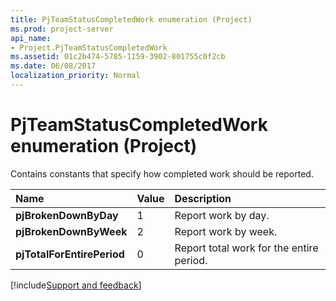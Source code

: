 ```yaml
---
title: PjTeamStatusCompletedWork enumeration (Project)
ms.prod: project-server
api_name:
- Project.PjTeamStatusCompletedWork
ms.assetid: 01c2b474-5785-1159-3902-801755c0f2cb
ms.date: 06/08/2017
localization_priority: Normal
---
```



# PjTeamStatusCompletedWork enumeration (Project)

Contains constants that specify how completed work should be reported.



|Name|Value|Description|
|:-----|:-----|:-----|
|**pjBrokenDownByDay**|1|Report work by day.|
|**pjBrokenDownByWeek**|2|Report work by week.|
|**pjTotalForEntirePeriod**|0|Report total work for the entire period.|

[!include[Support and feedback](~/includes/feedback-boilerplate.md)]